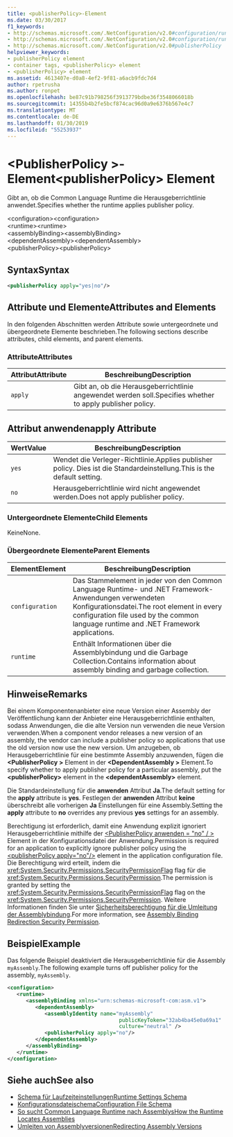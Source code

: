 ```yaml
---
title: <publisherPolicy>-Element
ms.date: 03/30/2017
f1_keywords:
- http://schemas.microsoft.com/.NetConfiguration/v2.0#configuration/runtime/assemblyBinding/publisherPolicy
- http://schemas.microsoft.com/.NetConfiguration/v2.0#configuration/runtime/assemblyBinding/dependentAssembly/publisherPolicy
- http://schemas.microsoft.com/.NetConfiguration/v2.0#publisherPolicy
helpviewer_keywords:
- publisherPolicy element
- container tags, <publisherPolicy> element
- <publisherPolicy> element
ms.assetid: 4613407e-d0a8-4ef2-9f81-a6acb9fdc7d4
author: rpetrusha
ms.author: ronpet
ms.openlocfilehash: be87c91b798256f3913779bdbe36f3548066018b
ms.sourcegitcommit: 14355b4b2fe5bcf874cac96d0a9e6376b567e4c7
ms.translationtype: MT
ms.contentlocale: de-DE
ms.lasthandoff: 01/30/2019
ms.locfileid: "55253937"
---
```

# <a name="publisherpolicy-element"></a><span data-ttu-id="49ef8-102">\<PublisherPolicy >-Element</span><span class="sxs-lookup"><span data-stu-id="49ef8-102">\<publisherPolicy> Element</span></span>
<span data-ttu-id="49ef8-103">Gibt an, ob die Common Language Runtime die Herausgeberrichtlinie anwendet.</span><span class="sxs-lookup"><span data-stu-id="49ef8-103">Specifies whether the runtime applies publisher policy.</span></span>  
  
 <span data-ttu-id="49ef8-104">\<configuration></span><span class="sxs-lookup"><span data-stu-id="49ef8-104">\<configuration></span></span>  
<span data-ttu-id="49ef8-105">\<runtime></span><span class="sxs-lookup"><span data-stu-id="49ef8-105">\<runtime></span></span>  
<span data-ttu-id="49ef8-106">\<assemblyBinding></span><span class="sxs-lookup"><span data-stu-id="49ef8-106">\<assemblyBinding></span></span>  
<span data-ttu-id="49ef8-107">\<dependentAssembly></span><span class="sxs-lookup"><span data-stu-id="49ef8-107">\<dependentAssembly></span></span>  
<span data-ttu-id="49ef8-108">\<publisherPolicy></span><span class="sxs-lookup"><span data-stu-id="49ef8-108">\<publisherPolicy></span></span>  
  
## <a name="syntax"></a><span data-ttu-id="49ef8-109">Syntax</span><span class="sxs-lookup"><span data-stu-id="49ef8-109">Syntax</span></span>  
  
```xml  
<publisherPolicy apply="yes|no"/>  
```  
  
## <a name="attributes-and-elements"></a><span data-ttu-id="49ef8-110">Attribute und Elemente</span><span class="sxs-lookup"><span data-stu-id="49ef8-110">Attributes and Elements</span></span>  
 <span data-ttu-id="49ef8-111">In den folgenden Abschnitten werden Attribute sowie untergeordnete und übergeordnete Elemente beschrieben.</span><span class="sxs-lookup"><span data-stu-id="49ef8-111">The following sections describe attributes, child elements, and parent elements.</span></span>  
  
### <a name="attributes"></a><span data-ttu-id="49ef8-112">Attribute</span><span class="sxs-lookup"><span data-stu-id="49ef8-112">Attributes</span></span>  
  
|<span data-ttu-id="49ef8-113">Attribut</span><span class="sxs-lookup"><span data-stu-id="49ef8-113">Attribute</span></span>|<span data-ttu-id="49ef8-114">Beschreibung</span><span class="sxs-lookup"><span data-stu-id="49ef8-114">Description</span></span>|  
|---------------|-----------------|  
|`apply`|<span data-ttu-id="49ef8-115">Gibt an, ob die Herausgeberrichtlinie angewendet werden soll.</span><span class="sxs-lookup"><span data-stu-id="49ef8-115">Specifies whether to apply publisher policy.</span></span>|  
  
## <a name="apply-attribute"></a><span data-ttu-id="49ef8-116">Attribut anwenden</span><span class="sxs-lookup"><span data-stu-id="49ef8-116">apply Attribute</span></span>  
  
|<span data-ttu-id="49ef8-117">Wert</span><span class="sxs-lookup"><span data-stu-id="49ef8-117">Value</span></span>|<span data-ttu-id="49ef8-118">Beschreibung</span><span class="sxs-lookup"><span data-stu-id="49ef8-118">Description</span></span>|  
|-----------|-----------------|  
|`yes`|<span data-ttu-id="49ef8-119">Wendet die Verleger-Richtlinie.</span><span class="sxs-lookup"><span data-stu-id="49ef8-119">Applies publisher policy.</span></span> <span data-ttu-id="49ef8-120">Dies ist die Standardeinstellung.</span><span class="sxs-lookup"><span data-stu-id="49ef8-120">This is the default setting.</span></span>|  
|`no`|<span data-ttu-id="49ef8-121">Herausgeberrichtlinie wird nicht angewendet werden.</span><span class="sxs-lookup"><span data-stu-id="49ef8-121">Does not apply publisher policy.</span></span>|  
  
### <a name="child-elements"></a><span data-ttu-id="49ef8-122">Untergeordnete Elemente</span><span class="sxs-lookup"><span data-stu-id="49ef8-122">Child Elements</span></span>  
 <span data-ttu-id="49ef8-123">Keine</span><span class="sxs-lookup"><span data-stu-id="49ef8-123">None.</span></span>  
  
### <a name="parent-elements"></a><span data-ttu-id="49ef8-124">Übergeordnete Elemente</span><span class="sxs-lookup"><span data-stu-id="49ef8-124">Parent Elements</span></span>  
  
|<span data-ttu-id="49ef8-125">Element</span><span class="sxs-lookup"><span data-stu-id="49ef8-125">Element</span></span>|<span data-ttu-id="49ef8-126">Beschreibung</span><span class="sxs-lookup"><span data-stu-id="49ef8-126">Description</span></span>|  
|-------------|-----------------|  
|`configuration`|<span data-ttu-id="49ef8-127">Das Stammelement in jeder von den Common Language Runtime- und .NET Framework-Anwendungen verwendeten Konfigurationsdatei.</span><span class="sxs-lookup"><span data-stu-id="49ef8-127">The root element in every configuration file used by the common language runtime and .NET Framework applications.</span></span>|  
|`runtime`|<span data-ttu-id="49ef8-128">Enthält Informationen über die Assemblybindung und die Garbage Collection.</span><span class="sxs-lookup"><span data-stu-id="49ef8-128">Contains information about assembly binding and garbage collection.</span></span>|  
  
## <a name="remarks"></a><span data-ttu-id="49ef8-129">Hinweise</span><span class="sxs-lookup"><span data-stu-id="49ef8-129">Remarks</span></span>  
 <span data-ttu-id="49ef8-130">Bei einem Komponentenanbieter eine neue Version einer Assembly der Veröffentlichung kann der Anbieter eine Herausgeberrichtlinie enthalten, sodass Anwendungen, die die alte Version nun verwenden die neue Version verwenden.</span><span class="sxs-lookup"><span data-stu-id="49ef8-130">When a component vendor releases a new version of an assembly, the vendor can include a publisher policy so applications that use the old version now use the new version.</span></span> <span data-ttu-id="49ef8-131">Um anzugeben, ob Herausgeberrichtlinie für eine bestimmte Assembly anzuwenden, fügen die  **\<PublisherPolicy >** Element in der  **\<DependentAssembly >** Element.</span><span class="sxs-lookup"><span data-stu-id="49ef8-131">To specify whether to apply publisher policy for a particular assembly, put the **\<publisherPolicy>** element in the **\<dependentAssembly>** element.</span></span>  
  
 <span data-ttu-id="49ef8-132">Die Standardeinstellung für die **anwenden** Attribut **Ja**.</span><span class="sxs-lookup"><span data-stu-id="49ef8-132">The default setting for the **apply** attribute is **yes**.</span></span> <span data-ttu-id="49ef8-133">Festlegen der **anwenden** Attribut **keine** überschreibt alle vorherigen **Ja** Einstellungen für eine Assembly.</span><span class="sxs-lookup"><span data-stu-id="49ef8-133">Setting the **apply** attribute to **no** overrides any previous **yes** settings for an assembly.</span></span>  
  
 <span data-ttu-id="49ef8-134">Berechtigung ist erforderlich, damit eine Anwendung explizit ignoriert Herausgeberrichtlinie mithilfe der [ \<PublisherPolicy anwenden = "no" / >](../../../../../docs/framework/configure-apps/file-schema/runtime/publisherpolicy-element.md) Element in der Konfigurationsdatei der Anwendung.</span><span class="sxs-lookup"><span data-stu-id="49ef8-134">Permission is required for an application to explicitly ignore publisher policy using the [\<publisherPolicy apply="no"/>](../../../../../docs/framework/configure-apps/file-schema/runtime/publisherpolicy-element.md) element in the application configuration file.</span></span> <span data-ttu-id="49ef8-135">Die Berechtigung wird erteilt, indem die <xref:System.Security.Permissions.SecurityPermissionFlag> flag für die <xref:System.Security.Permissions.SecurityPermission>.</span><span class="sxs-lookup"><span data-stu-id="49ef8-135">The permission is granted by setting the <xref:System.Security.Permissions.SecurityPermissionFlag> flag on the <xref:System.Security.Permissions.SecurityPermission>.</span></span> <span data-ttu-id="49ef8-136">Weitere Informationen finden Sie unter [Sicherheitsberechtigung für die Umleitung der Assemblybindung](../../../../../docs/framework/configure-apps/assembly-binding-redirection-security-permission.md).</span><span class="sxs-lookup"><span data-stu-id="49ef8-136">For more information, see [Assembly Binding Redirection Security Permission](../../../../../docs/framework/configure-apps/assembly-binding-redirection-security-permission.md).</span></span>  
  
## <a name="example"></a><span data-ttu-id="49ef8-137">Beispiel</span><span class="sxs-lookup"><span data-stu-id="49ef8-137">Example</span></span>  
 <span data-ttu-id="49ef8-138">Das folgende Beispiel deaktiviert die Herausgeberrichtlinie für die Assembly `myAssembly`.</span><span class="sxs-lookup"><span data-stu-id="49ef8-138">The following example turns off publisher policy for the assembly, `myAssembly`.</span></span>  
  
```xml  
<configuration>  
   <runtime>  
      <assemblyBinding xmlns="urn:schemas-microsoft-com:asm.v1">  
         <dependentAssembly>  
            <assemblyIdentity name="myAssembly"  
                                    publicKeyToken="32ab4ba45e0a69a1"  
                                    culture="neutral" />  
            <publisherPolicy apply="no"/>  
         </dependentAssembly>  
      </assemblyBinding>  
   </runtime>  
</configuration>  
```  
  
## <a name="see-also"></a><span data-ttu-id="49ef8-139">Siehe auch</span><span class="sxs-lookup"><span data-stu-id="49ef8-139">See also</span></span>
- [<span data-ttu-id="49ef8-140">Schema für Laufzeiteinstellungen</span><span class="sxs-lookup"><span data-stu-id="49ef8-140">Runtime Settings Schema</span></span>](../../../../../docs/framework/configure-apps/file-schema/runtime/index.md)
- [<span data-ttu-id="49ef8-141">Konfigurationsdateischema</span><span class="sxs-lookup"><span data-stu-id="49ef8-141">Configuration File Schema</span></span>](../../../../../docs/framework/configure-apps/file-schema/index.md)
- [<span data-ttu-id="49ef8-142">So sucht Common Language Runtime nach Assemblys</span><span class="sxs-lookup"><span data-stu-id="49ef8-142">How the Runtime Locates Assemblies</span></span>](../../../../../docs/framework/deployment/how-the-runtime-locates-assemblies.md)
- [<span data-ttu-id="49ef8-143">Umleiten von Assemblyversionen</span><span class="sxs-lookup"><span data-stu-id="49ef8-143">Redirecting Assembly Versions</span></span>](../../../../../docs/framework/configure-apps/redirect-assembly-versions.md)
